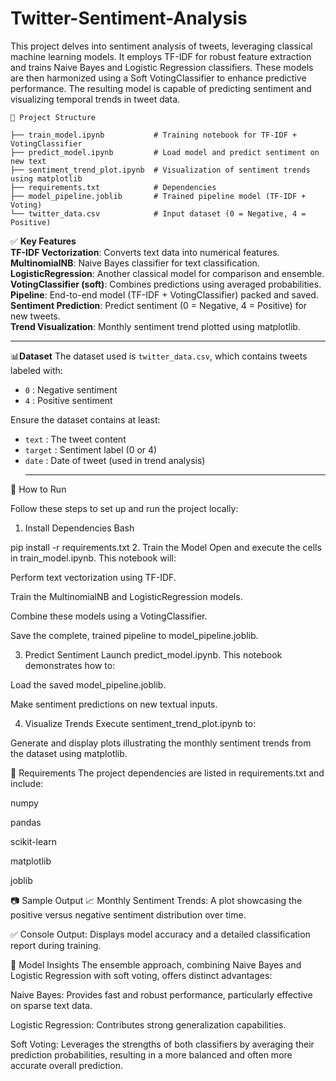 # Twitter-Sentiment-Analysis

This project delves into sentiment analysis of tweets, leveraging classical machine learning models. It employs TF-IDF for robust feature extraction and trains Naive Bayes and Logistic Regression classifiers. These models are then harmonized using a Soft VotingClassifier to enhance predictive performance. The resulting model is capable of predicting sentiment and visualizing temporal trends in tweet data.
```
📁 Project Structure

├── train_model.ipynb           # Training notebook for TF-IDF + VotingClassifier 
├── predict_model.ipynb         # Load model and predict sentiment on new text
├── sentiment_trend_plot.ipynb  # Visualization of sentiment trends using matplotlib
├── requirements.txt            # Dependencies
├── model_pipeline.joblib       # Trained pipeline model (TF-IDF + Voting)
└── twitter_data.csv            # Input dataset (0 = Negative, 4 = Positive)

```
✅ **Key Features**
</br>
**TF-IDF Vectorization**: Converts text data into numerical features.</br>
**MultinomialNB**: Naive Bayes classifier for text classification.</br>
**LogisticRegression**: Another classical model for comparison and ensemble.</br>
**VotingClassifier (soft)**: Combines predictions using averaged probabilities.</br>
**Pipeline**: End-to-end model (TF-IDF + VotingClassifier) packed and saved.</br>
**Sentiment Prediction**: Predict sentiment (0 = Negative, 4 = Positive) for new tweets.</br>
**Trend Visualization**: Monthly sentiment trend plotted using matplotlib.</br>
<hr>


📊**Dataset**
The dataset used is `twitter_data.csv`, which contains tweets labeled with:

- `0` : Negative sentiment  
- `4` : Positive sentiment

Ensure the dataset contains at least:

- `text` : The tweet content  
- `target` : Sentiment label (0 or 4)  
- `date` : Date of tweet (used in trend analysis)
  <hr>

🚀 How to Run

Follow these steps to set up and run the project locally:

1. Install Dependencies
Bash

pip install -r requirements.txt
2. Train the Model
Open and execute the cells in train_model.ipynb. This notebook will:

Perform text vectorization using TF-IDF.

Train the MultinomialNB and LogisticRegression models.

Combine these models using a VotingClassifier.

Save the complete, trained pipeline to model_pipeline.joblib.

3. Predict Sentiment
Launch predict_model.ipynb. This notebook demonstrates how to:

Load the saved model_pipeline.joblib.

Make sentiment predictions on new textual inputs.

4. Visualize Trends
Execute sentiment_trend_plot.ipynb to:

Generate and display plots illustrating the monthly sentiment trends from the dataset using matplotlib.

📌 Requirements
The project dependencies are listed in requirements.txt and include:

numpy

pandas

scikit-learn

matplotlib

joblib

📷 Sample Output
📈 Monthly Sentiment Trends: A plot showcasing the positive versus negative sentiment distribution over time.

✅ Console Output: Displays model accuracy and a detailed classification report during training.

🧠 Model Insights
The ensemble approach, combining Naive Bayes and Logistic Regression with soft voting, offers distinct advantages:

Naive Bayes: Provides fast and robust performance, particularly effective on sparse text data.

Logistic Regression: Contributes strong generalization capabilities.

Soft Voting: Leverages the strengths of both classifiers by averaging their prediction probabilities, resulting in a more balanced and often more accurate overall prediction.









